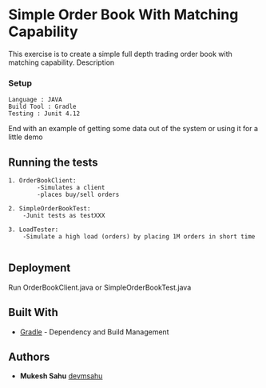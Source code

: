 # Simple Order Book With Matching Capability

This exercise is to create a simple full depth trading order book with matching capability.
Description


### Setup
```
Language : JAVA
Build Tool : Gradle
Testing : Junit 4.12
```


End with an example of getting some data out of the system or using it for a little demo

## Running the tests

```
1. OrderBookClient:
        -Simulates a client
        -places buy/sell orders
        
2. SimpleOrderBookTest:
    -Junit tests as testXXX
 
3. LoadTester:
    -Simulate a high load (orders) by placing 1M orders in short time  
    
```
## Deployment

Run OrderBookClient.java or SimpleOrderBookTest.java

## Built With

* [Gradle](https://gradle.com/) - Dependency and Build Management

## Authors

* **Mukesh Sahu** [devmsahu](https://github.com/devmsahu)

